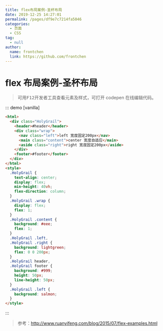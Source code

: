 ```yaml
---
title: flex布局案例-圣杯布局
date: 2019-12-25 14:27:01
permalink: /pages/df9e7c7214fa5046
categories:
  - 页面
  - CSS
tag:
  - null
author:
  name: frontchen
  link: https://github.com/frontchen
---
```


# flex 布局案例-圣杯布局

> 可用<kbd>F12</kbd>开发者工具查看元素及样式，可打开 codepen 在线编辑代码。

::: demo [vanilla]

```html
<html>
  <div class="HolyGrail">
    <header>#header</header>
    <div class="wrap">
      <nav class="left">left 宽度固定200px</nav>
      <main class="content">center 宽度自适应</main>
      <aside class="right">right 宽度固定200px</aside>
    </div>
    <footer>#footer</footer>
  </div>
</html>
<style>
  .HolyGrail {
    text-align: center;
    display: flex;
    min-height: 40vh;
    flex-direction: column;
  }
  .HolyGrail .wrap {
    display: flex;
    flex: 1;
  }
  .HolyGrail .content {
    background: #eee;
    flex: 1;
  }
  .HolyGrail .left,
  .HolyGrail .right {
    background: lightgreen;
    flex: 0 0 200px;
  }
  .HolyGrail header,
  .HolyGrail footer {
    background: #999;
    height: 50px;
    line-height: 50px;
  }
  .HolyGrail .left {
    background: salmon;
  }
</style>
```

:::

> 参考：<http://www.ruanyifeng.com/blog/2015/07/flex-examples.html>
